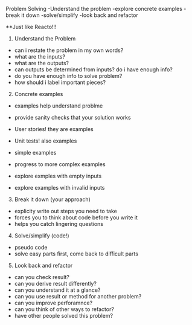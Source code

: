 Problem Solving
-Understand the problem
-explore concrete examples
-break it down
-solve/simplify
-look back and refactor

**Just like Reacto!!!

1. Understand the Problem
  - can i restate the problem in my own words?
  - what are the inputs?
  - what are the outputs?
  - can outputs be determined from inputs? do i have enough info?
  - do you have enough info to solve problem?
  - how should i label important pieces?

2. Concrete examples
  - examples help understand problme
  - provide sanity checks that your solution works
  - User stories! they are examples
  - Unit tests! also examples

  - simple examples
  - progress to more complex examples
  - explore exmples with empty inputs
  - explore examples with invalid inputs

3. Break it down (your approach)
  - explicity write out steps you need to take
  - forces you to think about code before you write it
  - helps you catch lingering questions

4. Solve/simplify (code!)
  - pseudo code
  - solve easy parts first, come back to difficult parts

5. Look back and refactor
  - can you check result?
  - can you derive result differently?
  - can you understand it at a glance?
  - can you use result or method for another problem?
  - can you improve perforamnce?
  - can you think of other ways to refactor?
  - have other people solved this problem?
